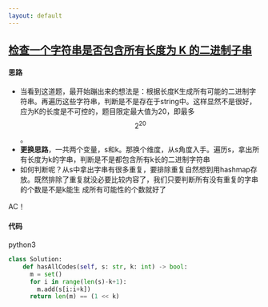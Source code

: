 ```yaml
---
layout: default
---
```


## [检查一个字符串是否包含所有长度为 K 的二进制子串](https://leetcode-cn.com/problems/check-if-a-string-contains-all-binary-codes-of-size-k/)

#### 思路

* 当看到这道题，最开始蹦出来的想法是：根据长度K生成所有可能的二进制字符串。再遍历这些字符串，判断是不是存在于string中。这样显然不是很好，应为K的长度是不可控的，题目限定最大值为20，即最多$$ 2^{20} $$。
* **更换思路**，一共两个变量，s和k。那换个维度，从s角度入手。遍历s，拿出所有长度为k的字串，判断是不是都包含所有k长的二进制字符串
* 如何判断呢？从s中拿出字串有很多重复，要排除重复自然想到用hashmap存放。既然排除了重复就没必要比较内容了，我们只要判断所有没有重复的字串的个数是不是k能生
成所有可能性的个数就好了

AC！

#### 代码

python3
```python
class Solution:
    def hasAllCodes(self, s: str, k: int) -> bool:
      m = set()
      for i in range(len(s)-k+1):
        m.add(s[i:i+k])
      return len(m) == (1 << k)
```